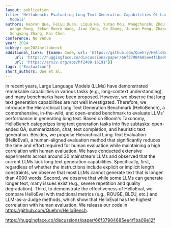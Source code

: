 ```yaml
---
layout: publication
title: 'Hellobench: Evaluating Long Text Generation Capabilities Of Large Language
  Models'
authors: Haoran Que, Feiyu Duan, Liqun He, Yutao Mou, Wangchunshu Zhou, Jiaheng Liu,
  Wenge Rong, Zekun Moore Wang, Jian Yang, Ge Zhang, Junran Peng, Zhaoxiang Zhang,
  Songyang Zhang, Kai Chen
conference: No Venue
year: 2024
bibkey: que2024hellobench
additional_links: [{name: Code, url: 'https://github.com/Quehry/HelloBench'}, {name: Code,
    url: 'https://huggingface.co/discussions/paper/66f37984685ee4f1ba09e12f'}, {name: Paper,
    url: 'https://arxiv.org/abs/hf2409.16191'}]
tags: ["Evaluation"]
short_authors: Que et al.
---
```

In recent years, Large Language Models (LLMs) have demonstrated remarkable capabilities in various tasks (e.g., long-context understanding), and many benchmarks have been proposed. However, we observe that long text generation capabilities are not well investigated. Therefore, we introduce the Hierarchical Long Text Generation Benchmark (HelloBench), a comprehensive, in-the-wild, and open-ended benchmark to evaluate LLMs' performance in generating long text. Based on Bloom's Taxonomy, HelloBench categorizes long text generation tasks into five subtasks: open-ended QA, summarization, chat, text completion, and heuristic text generation. Besides, we propose Hierarchical Long Text Evaluation (HelloEval), a human-aligned evaluation method that significantly reduces the time and effort required for human evaluation while maintaining a high correlation with human evaluation. We have conducted extensive experiments across around 30 mainstream LLMs and observed that the current LLMs lack long text generation capabilities. Specifically, first, regardless of whether the instructions include explicit or implicit length constraints, we observe that most LLMs cannot generate text that is longer than 4000 words. Second, we observe that while some LLMs can generate longer text, many issues exist (e.g., severe repetition and quality degradation). Third, to demonstrate the effectiveness of HelloEval, we compare HelloEval with traditional metrics (e.g., ROUGE, BLEU, etc.) and LLM-as-a-Judge methods, which show that HelloEval has the highest correlation with human evaluation. We release our code in https://github.com/Quehry/HelloBench.

https://huggingface.co/discussions/paper/66f37984685ee4f1ba09e12f